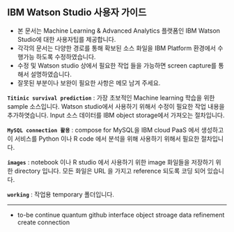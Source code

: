 
## IBM Watson Studio 사용자 가이드 ##

 * 본 문서는 Machine Learning & Advanced Analytics 플랫폼인 IBM Watson Studio에 대한 사용자팁를 제공합니다.
 * 각각의 문서는 다양한 경로를 통해 확보된 소스 화일을 IBM Platform 환경에서 수행가능 하도록 수정하였습니다.
 * 수정 및 Watson studio 상에서 필요한 작업 들을 가능하면 screen capture를 통해서 설명하였습니다.
 * 잘못된 부분이나 보완이 필요한 사항은 메모 남겨 주세요.

**`Titinic survival prediction`** : 가장 초보적인 Machine learning 학습을 위한 sample 소스입니다. Watson studio에서 사용하기 위해서 수정이 필요한 작업 내용을 추가하엿습니다. Input 소스 데이터를 IBM object storage에서 가져오는 절차입니다.

**`MySQL connection 활용`** : compose for MySQL을 IBM cloud PaaS 에서 생성하고 이 서비스를 Python 이나 R code 에서 분석을 위해 사용하기 위해서 필요한 절차입니다.

**`images`** : notebook 이나 R studio 에서 사용하기 위한 image 화일들을 저장하기 위한 directory 입니다. 모든 화일은 URL 을 가지고 reference 되도록 코딩 되어 있습니다.

**`working`** : 작업용 temporary 폴더입니다.





------------------
* to-be continue
quantum
github interface
object stroage
data refinement
create connection
